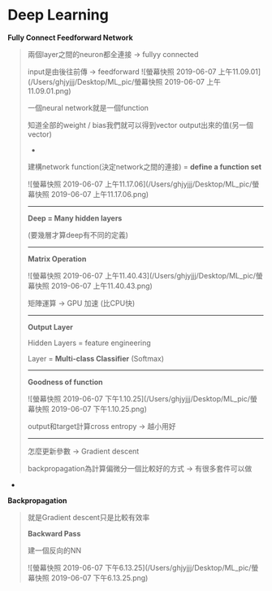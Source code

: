 # Deep Learning

 **Fully Connect Feedforward Network**

> 兩個layer之間的neuron都全連接 -> fullyy connected 
>
> input是由後往前傳 -> feedforward ![螢幕快照 2019-06-07 上午11.09.01](/Users/ghjyjjj/Desktop/ML_pic/螢幕快照 2019-06-07 上午11.09.01.png)
>
> 一個neural network就是一個function
>
> 知道全部的weight / bias我們就可以得到vector output出來的值(另一個vector)
>
> -
>
> 建構network function(決定network之間的連接) = **define a function set**
>
> ![螢幕快照 2019-06-07 上午11.17.06](/Users/ghjyjjj/Desktop/ML_pic/螢幕快照 2019-06-07 上午11.17.06.png)
>
> ------
>
> **Deep = Many hidden layers**
>
> (要幾層才算deep有不同的定義)
>
> ------
>
> **Matrix Operation**
>
> ![螢幕快照 2019-06-07 上午11.40.43](/Users/ghjyjjj/Desktop/ML_pic/螢幕快照 2019-06-07 上午11.40.43.png)
>
> 矩陣運算 -> GPU 加速 (比CPU快)
>
> ------
>
> **Output Layer**
>
> Hidden Layers = feature engineering
>
>   Layer = **Multi-class Classifier** (Softmax)
>
> ------
>
> **Goodness of function**
>
> ![螢幕快照 2019-06-07 下午1.10.25](/Users/ghjyjjj/Desktop/ML_pic/螢幕快照 2019-06-07 下午1.10.25.png)
>
> output和target計算cross entropy -> 越小用好
>
> ------
>
> 怎麼更新參數 -> Gradient descent
>
> backpropagation為計算偏微分一個比較好的方式 -> 有很多套件可以做

-

**Backpropagation**

> 就是Gradient descent只是比較有效率
>
> **Backward Pass**
>
> 建一個反向的NN
>
> ![螢幕快照 2019-06-07 下午6.13.25](/Users/ghjyjjj/Desktop/ML_pic/螢幕快照 2019-06-07 下午6.13.25.png)

